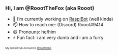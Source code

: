 ### Hi, I am @RoootTheFox (aka Rooot)

- 🔭 I’m currently working on [RaspiBot](https://github.com/RoootTheFox/RaspiBot) (well kinda)
- 📫 How to reach me: (Discord) Rooot#9414
- 😄 Pronouns: he/him
- ⚡ Fun fact: i am very dumb and i am a furry
<!--
- 🌱 I’m currently learning ...
- 👯 I’m looking to collaborate on ...
- 🤔 I’m looking for help with ...
- 💬 Ask me about ...
hi
--!>

<sub><sub><sub>My old GitHub Account is <a href="https://github.com/RootRobo">@RootRobo</a></sub></sub></sub>
